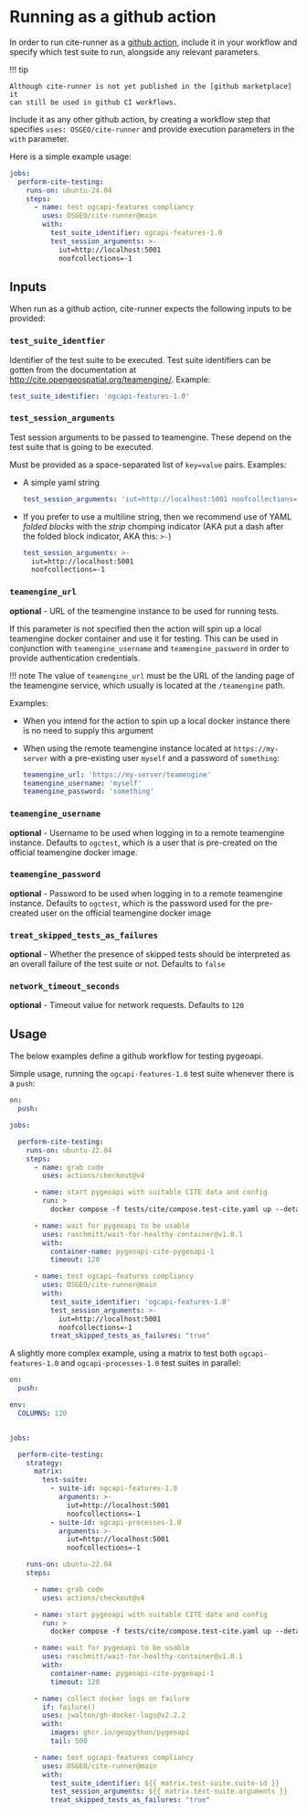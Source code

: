 # Running as a github action

In order to run cite-runner as a [github action], include it in your workflow
and specify which test suite to run, alongside any relevant parameters.


!!! tip

    Although cite-runner is not yet published in the [github marketplace] it
    can still be used in github CI workflows.

[github action]: https://docs.github.com/en/actions/sharing-automations/creating-actions/about-custom-actions
[github marketplace]: https://github.com/marketplace

Include it as any other github action, by creating a workflow step that
specifies `uses: OSGEO/cite-runner` and provide execution parameters in the
`with` parameter.

Here is a simple example usage:

```yaml
jobs:
  perform-cite-testing:
    runs-on: ubuntu-24.04
    steps:
      - name: test ogcapi-features compliancy
        uses: OSGEO/cite-runner@main
        with:
          test_suite_identifier: ogcapi-features-1.0
          test_session_arguments: >-
            iut=http://localhost:5001
            noofcollections=-1
```

## Inputs

When run as a github action, cite-runner expects the following inputs to be provided:


### `test_suite_identfier`

Identifier of the test suite to be executed. Test suite identifiers can be
gotten from the documentation at <http://cite.opengeospatial.org/teamengine/>.
Example:

```yaml
test_suite_identifier: 'ogcapi-features-1.0'
```


### `test_session_arguments`

Test session arguments to be passed to teamengine. These depend on the test
suite that is going to be executed.

Must be provided as a space-separated list of `key=value` pairs. Examples:

- A simple yaml string
  ```yaml
  test_session_arguments: 'iut=http://localhost:5001 noofcollections=-1'
  ```

- If you prefer to use a multiline string, then  we recommend use of YAML *folded blocks* with the _strip_
  chomping indicator (AKA put a dash after the folded block indicator, AKA this: `>-`)
  ```yaml
  test_session_arguments: >-
    iut=http://localhost:5001
    noofcollections=-1
  ```


### `teamengine_url`

**optional** - URL of the teamengine instance to be used for running tests.

If this parameter is not specified then the action will spin up a local
teamengine docker container and use it for testing. This can be used in
conjunction with `teamengine_username` and `teamengine_password` in order
to provide authentication credentials.

!!! note
    The value of `teamengine_url` must be the URL of the landing page of
    the teamengine service, which usually is located at the `/teamengine` path.

Examples:

- When you intend for the action to spin up a local docker instance there is
  no need to supply this argument

- When using the remote teamengine instance located at `https://my-server`
  with a pre-existing user `myself` and a password of `something`:

  ```yaml
  teamengine_url: 'https://my-server/teamengine'
  teamengine_username: 'myself'
  teamengine_password: 'something'
  ```


### `teamengine_username`

**optional** - Username to be used when logging in to a remote teamengine instance.
Defaults to `ogctest`, which is a user that is pre-created on the official teamengine docker image.


### `teamengine_password`

**optional** - Password to be used when logging in to a remote teamengine instance.
  Defaults to `ogctest`, which is the password used for the pre-created user on the official teamengine docker image


### `treat_skipped_tests_as_failures`

**optional** - Whether the presence of skipped tests should be interpreted
as an overall failure of the test suite or not. Defaults to `false`


### `network_timeout_seconds`

**optional** - Timeout value for network requests. Defaults to `120`


## Usage

The below examples define a github workflow for testing pygeoapi.

Simple usage, running the `ogcapi-features-1.0` test suite whenever there is a `push`:

```yaml
on:
  push:

jobs:

  perform-cite-testing:
    runs-on: ubuntu-22.04
    steps:
      - name: grab code
        uses: actions/checkout@v4

      - name: start pygeoapi with suitable CITE data and config
        run: >
          docker compose -f tests/cite/compose.test-cite.yaml up --detach

      - name: wait for pygeoapi to be usable
        uses: raschmitt/wait-for-healthy-container@v1.0.1
        with:
          container-name: pygeoapi-cite-pygeoapi-1
          timeout: 120

      - name: test ogcapi-features compliancy
        uses: OSGEO/cite-runner@main
        with:
          test_suite_identifier: 'ogcapi-features-1.0'
          test_session_arguments: >-
            iut=http://localhost:5001
            noofcollections=-1
          treat_skipped_tests_as_failures: "true"
```

A slightly more complex example, using a matrix to test both `ogcapi-features-1.0`
and `ogcapi-processes-1.0` test suites in parallel:

```yaml
on:
  push:

env:
  COLUMNS: 120


jobs:

  perform-cite-testing:
    strategy:
      matrix:
        test-suite:
          - suite-id: ogcapi-features-1.0
            arguments: >-
              iut=http://localhost:5001
              noofcollections=-1
          - suite-id: ogcapi-processes-1.0
            arguments: >-
              iut=http://localhost:5001
              noofcollections=-1

    runs-on: ubuntu-22.04
    steps:

      - name: grab code
        uses: actions/checkout@v4

      - name: start pygeoapi with suitable CITE data and config
        run: >
          docker compose -f tests/cite/compose.test-cite.yaml up --detach

      - name: wait for pygeoapi to be usable
        uses: raschmitt/wait-for-healthy-container@v1.0.1
        with:
          container-name: pygeoapi-cite-pygeoapi-1
          timeout: 120

      - name: collect docker logs on failure
        if: failure()
        uses: jwalton/gh-docker-logs@v2.2.2
        with:
          images: ghcr.io/geopython/pygeoapi
          tail: 500

      - name: test ogcapi-features compliancy
        uses: OSGEO/cite-runner@main
        with:
          test_suite_identifier: ${{ matrix.test-suite.suite-id }}
          test_session_arguments: ${{ matrix.test-suite.arguments }}
          treat_skipped_tests_as_failures: "true"

```
